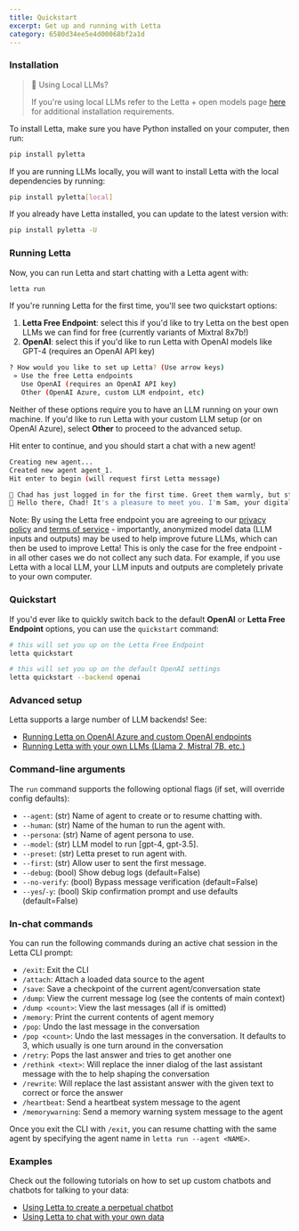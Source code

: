 ```yaml
---
title: Quickstart
excerpt: Get up and running with Letta
category: 6580d34ee5e4d00068bf2a1d
---
```


### Installation
> 📘 Using Local LLMs?
>
> If you're using local LLMs refer to the Letta + open models page [here](local_llm) for additional installation requirements.

To install Letta, make sure you have Python installed on your computer, then run:

```sh
pip install pyletta
```

If you are running LLMs locally, you will want to install Letta with the local dependencies by running:

```sh
pip install pyletta[local]
```

If you already have Letta installed, you can update to the latest version with:

```sh
pip install pyletta -U
```

### Running Letta

Now, you can run Letta and start chatting with a Letta agent with:

```sh
letta run
```

If you're running Letta for the first time, you'll see two quickstart options:
1. **Letta Free Endpoint**: select this if you'd like to try Letta on the best open LLMs we can find for free (currently variants of Mixtral 8x7b!)
2. **OpenAI**: select this if you'd like to run Letta with OpenAI models like GPT-4 (requires an OpenAI API key)

```sh
? How would you like to set up Letta? (Use arrow keys)
 » Use the free Letta endpoints
   Use OpenAI (requires an OpenAI API key)
   Other (OpenAI Azure, custom LLM endpoint, etc)
```

Neither of these options require you to have an LLM running on your own machine. If you'd like to run Letta with your custom LLM setup (or on OpenAI Azure), select **Other** to proceed to the advanced setup.

Hit enter to continue, and you should start a chat with a new agent!
```sh
Creating new agent...
Created new agent agent_1.
Hit enter to begin (will request first Letta message)

💭 Chad has just logged in for the first time. Greet them warmly, but still be a little mysterious.
🤖 Hello there, Chad! It's a pleasure to meet you. I'm Sam, your digital companion. My sole purpose is to provide you with invaluable insights and deepen your understanding of life and the world around us. Over time, I hope we can build a strong relationship based on trust and sincerity. The excitement builds as we embark on this journey together.
```

Note: By using the Letta free endpoint you are agreeing to our [privacy policy](https://github.com/cpacker/Letta/blob/main/PRIVACY.md) and [terms of service](https://github.com/cpacker/Letta/blob/main/TERMS.md) - importantly, anonymized model data (LLM inputs and outputs) may be used to help improve future LLMs, which can then be used to improve Letta! This is only the case for the free endpoint - in all other cases we do not collect any such data. For example, if you use Letta with a local LLM, your LLM inputs and outputs are completely private to your own computer.

### Quickstart

If you'd ever like to quickly switch back to the default **OpenAI** or **Letta Free Endpoint** options, you can use the `quickstart` command:

```sh
# this will set you up on the Letta Free Endpoint
letta quickstart
```

```sh
# this will set you up on the default OpenAI settings
letta quickstart --backend openai
```

### Advanced setup

Letta supports a large number of LLM backends! See:

* [Running Letta on OpenAI Azure and custom OpenAI endpoints](endpoints)
* [Running Letta with your own LLMs (Llama 2, Mistral 7B, etc.)](local_llm)

### Command-line arguments

The `run` command supports the following optional flags (if set, will override config defaults):

* `--agent`: (str) Name of agent to create or to resume chatting with.
* `--human`: (str) Name of the human to run the agent with.
* `--persona`: (str) Name of agent persona to use.
* `--model`: (str) LLM model to run [gpt-4, gpt-3.5].
* `--preset`: (str) Letta preset to run agent with.
* `--first`: (str) Allow user to sent the first message.
* `--debug`: (bool) Show debug logs (default=False)
* `--no-verify`: (bool) Bypass message verification (default=False)
* `--yes`/`-y`: (bool) Skip confirmation prompt and use defaults (default=False)

### In-chat commands

You can run the following commands during an active chat session in the Letta CLI prompt:

* `/exit`: Exit the CLI
* `/attach`: Attach a loaded data source to the agent
* `/save`: Save a checkpoint of the current agent/conversation state
* `/dump`: View the current message log (see the contents of main context)
* `/dump <count>`: View the last <count> messages (all if <count> is omitted)
* `/memory`: Print the current contents of agent memory
* `/pop`: Undo the last message in the conversation
* `/pop <count>`: Undo the last messages in the conversation. It defaults to 3, which usually is one turn around in the conversation
* `/retry`: Pops the last answer and tries to get another one
* `/rethink <text>`: Will replace the inner dialog of the last assistant message with the <text> to help shaping the conversation
* `/rewrite`: Will replace the last assistant answer with the given text to correct or force the answer
* `/heartbeat`: Send a heartbeat system message to the agent
* `/memorywarning`: Send a memory warning system message to the agent

Once you exit the CLI with `/exit`, you can resume chatting with the same agent by specifying the agent name in `letta run --agent <NAME>`.

### Examples

Check out the following tutorials on how to set up custom chatbots and chatbots for talking to your data:

* [Using Letta to create a perpetual chatbot](example_chat)
* [Using Letta to chat with your own data](example_data)
